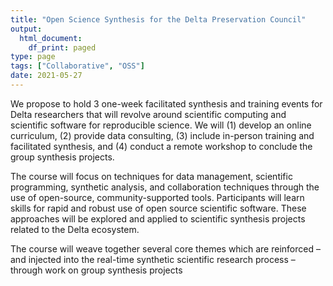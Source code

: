 ```yaml
---
title: "Open Science Synthesis for the Delta Preservation Council"
output:
  html_document:
    df_print: paged
type: page
tags: ["Collaborative", "OSS"]
date: 2021-05-27
---
```


We propose to hold 3 one-week facilitated synthesis and training events for Delta researchers that will revolve around scientific computing and scientific software for reproducible science. We will (1) develop an online curriculum, (2) provide data consulting, (3) include in-person training and facilitated synthesis, and (4) conduct a remote workshop to conclude the group synthesis projects.  

The course will focus on techniques for data management, scientific programming, synthetic analysis, and collaboration techniques through the use of open-source, community-supported tools. Participants will learn skills for rapid and robust use of open source scientific software. These approaches will be explored and applied to scientific synthesis projects related to the Delta ecosystem.
 
The course will weave together several core themes which are reinforced – and injected into the real-time synthetic scientific research process – through work on group synthesis projects
